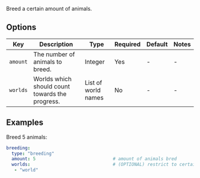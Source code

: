 Breed a certain amount of animals.

## Options

| Key      | Description                                     | Type                | Required | Default | Notes |
|----------|-------------------------------------------------|---------------------|----------|---------|-------|
| `amount` | The number of animals to breed.                 | Integer             | Yes      | \-      | \-    |
| `worlds` | Worlds which should count towards the progress. | List of world names | No       | \-      | \-    |

## Examples

Breed 5 animals:

``` yaml
breeding:
  type: "breeding"
  amount: 5                             # amount of animals bred
  worlds:                               # (OPTIONAL) restrict to certain worlds
   - "world"
```
